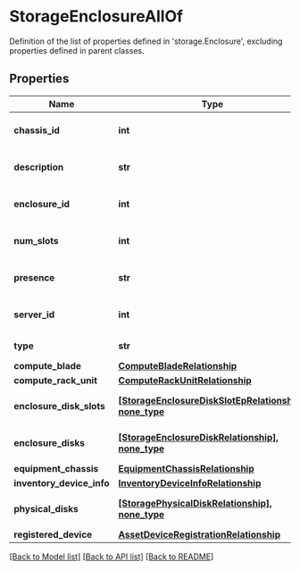 # StorageEnclosureAllOf

Definition of the list of properties defined in 'storage.Enclosure', excluding properties defined in parent classes.
## Properties
Name | Type | Description | Notes
------------ | ------------- | ------------- | -------------
**chassis_id** | **int** | This represent the chassis-ID that houses the storage enclosure. | [optional] [readonly] 
**description** | **str** | This represnets the description for the storage enclosure. | [optional] [readonly] 
**enclosure_id** | **int** | This represnets the Identifier for the storage enclosure. | [optional] [readonly] 
**num_slots** | **int** | This represent the number of slots present in storage enclosure. | [optional] [readonly] 
**presence** | **str** | This represent the availability of storage enclosure. | [optional] [readonly] 
**server_id** | **int** | This represent the server-ID that houses the storage enclosure. | [optional] [readonly] 
**type** | **str** | This represent the type of storage enclosure. | [optional] [readonly] 
**compute_blade** | [**ComputeBladeRelationship**](ComputeBladeRelationship.md) |  | [optional] 
**compute_rack_unit** | [**ComputeRackUnitRelationship**](ComputeRackUnitRelationship.md) |  | [optional] 
**enclosure_disk_slots** | [**[StorageEnclosureDiskSlotEpRelationship], none_type**](StorageEnclosureDiskSlotEpRelationship.md) | An array of relationships to storageEnclosureDiskSlotEp resources. | [optional] [readonly] 
**enclosure_disks** | [**[StorageEnclosureDiskRelationship], none_type**](StorageEnclosureDiskRelationship.md) | An array of relationships to storageEnclosureDisk resources. | [optional] [readonly] 
**equipment_chassis** | [**EquipmentChassisRelationship**](EquipmentChassisRelationship.md) |  | [optional] 
**inventory_device_info** | [**InventoryDeviceInfoRelationship**](InventoryDeviceInfoRelationship.md) |  | [optional] 
**physical_disks** | [**[StoragePhysicalDiskRelationship], none_type**](StoragePhysicalDiskRelationship.md) | An array of relationships to storagePhysicalDisk resources. | [optional] [readonly] 
**registered_device** | [**AssetDeviceRegistrationRelationship**](AssetDeviceRegistrationRelationship.md) |  | [optional] 

[[Back to Model list]](../README.md#documentation-for-models) [[Back to API list]](../README.md#documentation-for-api-endpoints) [[Back to README]](../README.md)


